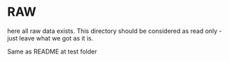 # RAW
here all raw data exists. This directory should be considered as read only - just leave what we got as it is.

Same as README at test folder